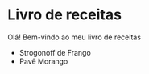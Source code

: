 # Livro de receitas

Olá! Bem-vindo ao meu livro de receitas

 - Strogonoff de Frango
 - Pavê Morango